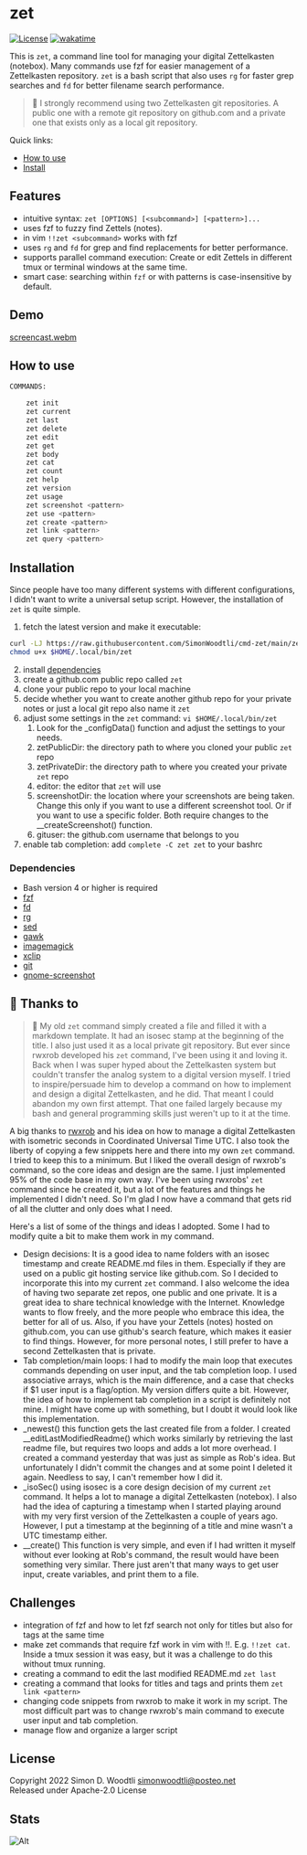 # zet

[![License](https://img.shields.io/badge/license-Apache2-brightgreen.svg)](LICENSE)
[![wakatime](https://wakatime.com/badge/user/173067c8-7ded-4cfb-8605-b3032659c00c/project/1968a212-8748-4e2c-81b0-71add7e07ccb.svg)](https://wakatime.com/badge/user/173067c8-7ded-4cfb-8605-b3032659c00c/project/1968a212-8748-4e2c-81b0-71add7e07ccb)

This is `zet`, a command line tool for managing your digital Zettelkasten
(notebox). Many commands use fzf for easier management of a Zettelkasten
repository. `zet` is a bash script that also uses `rg` for faster grep searches
and `fd` for better filename search performance.

> 🧐 I strongly recommend using two Zettelkasten git repositories. A public one
with a remote git repository on github.com and a private one that exists only
as a local git repository.

Quick links:

* [How to use]
* [Install]

## Features

* intuitive syntax: `zet [OPTIONS] [<subcommand>] [<pattern>]...`
* uses  fzf to fuzzy find Zettels (notes).
* in vim `!!zet <subcommand>` works with fzf
* uses `rg` and `fd` for grep and find replacements for better performance.
* supports parallel command execution: Create or edit Zettels in different tmux
  or terminal windows at the same time.
* smart case: searching within `fzf` or with patterns is case-insensitive by
  default.

## Demo

[screencast.webm](https://user-images.githubusercontent.com/66033447/209848299-2d3f7c8b-7ee6-4044-b7ef-61a54c78d10b.webm)

## How to use

~~~bash
COMMANDS:

    zet init
    zet current
    zet last
    zet delete
    zet edit
    zet get
    zet body
    zet cat
    zet count
    zet help
    zet version
    zet usage
    zet screenshot <pattern>
    zet use <pattern>
    zet create <pattern>
    zet link <pattern>
    zet query <pattern>
~~~

## Installation

Since people have too many different systems with different configurations,
I didn't want to write a universal setup script. However, the installation of
`zet` is quite simple.

1. fetch the latest version and make it executable:

```bash
curl -LJ https://raw.githubusercontent.com/SimonWoodtli/cmd-zet/main/zet -o $HOME/.local/bin/zet
chmod u+x $HOME/.local/bin/zet
```

2. install [dependencies]
3. create a github.com public repo called `zet` 
4. clone your public repo to your local machine
5. decide whether you want to create another github repo for your private notes
   or just a local git repo also name it `zet`
6. adjust some settings in the `zet` command: `vi $HOME/.local/bin/zet`
    1. Look for the \_configData() function and adjust the settings to your
       needs.
    1. zetPublicDir: the directory path to where you cloned your public `zet`
       repo
    1. zetPrivateDir: the directory path to where you created your private
       `zet` repo
    1. editor: the editor that `zet` will use
    1. screenshotDir: the location where your screenshots are being taken.
       Change this only if you want to use a different screenshot tool. Or if
       you want to use a specific folder. Both require changes to the
       \_\_createScreenshot() function.
    1. gituser: the github.com username that belongs to you
7. enable tab completion: add `complete -C zet zet` to your bashrc

### Dependencies

* Bash version 4 or higher is required
* [fzf]
* [fd]
* [rg]
* [sed]
* [gawk]
* [imagemagick]
* [xclip]
* [git]
* [gnome-screenshot]

## 🙏 Thanks to 

> 📝 My old `zet` command simply created a file and filled it with a markdown
template. It had an isosec stamp at the beginning of the title. I also just
used it as a local private git repository. But ever since rwxrob developed his
`zet` command, I've been using it and loving it. Back when I was super hyped
about the Zettelkasten system but couldn't transfer the analog system to
a digital version myself. I tried to inspire/persuade him to develop a command
on how to implement and design a digital Zettelkasten, and he did. That meant
I could abandon my own first attempt. That one failed largely because my bash
and general programming skills just weren't up to it at the time.

A big thanks to [rwxrob] and his idea on how to manage a digital Zettelkasten
with isometric seconds in Coordinated Universal Time UTC.
I also took the liberty of copying a few snippets here and there into my own
`zet` command. I tried to keep this to a minimum. But I liked the overall
design of rwxrob's command, so the core ideas and design are the same. I just
implemented 95% of the code base in my own way. I've been using rwxrobs' `zet`
command since he created it, but a lot of the features and things he
implemented I didn't need. So I'm glad I now have a command that gets rid of
all the clutter and only does what I need.

Here's a list of some of the things and ideas I adopted. Some I had to modify
quite a bit to make them work in my command.

- Design decisions: It is a good idea to name folders with an isosec timestamp
  and create README.md files in them. Especially if they are used on a public
  git hosting service like github.com. So I decided to incorporate this into my
  current `zet` command. I also welcome the idea of having two separate zet
  repos, one public and one private. It is a great idea to share technical
  knowledge with the Internet. Knowledge wants to flow freely, and the more
  people who embrace this idea, the better for all of us. Also, if you have
  your Zettels (notes) hosted on github.com, you can use github's search
  feature, which makes it easier to find things. However, for more personal
  notes, I still prefer to have a second Zettelkasten that is private.
- Tab completion/main loops: I had to modify the main loop that executes
  commands depending on user input, and the tab completion loop. I used
  associative arrays, which is the main difference, and a case that checks if
  \$1 user input is a flag/option. My version differs quite a bit. However, the
  idea of how to implement tab completion in a script is definitely not mine.
  I might have come up with something, but I doubt it would look like this
  implementation.
- \_newest() this function gets the last created file from a folder. I created
  \_\_editLastModifiedReadme() which works similarly by retrieving the last
  readme file, but requires two loops and adds a lot more overhead. I created
  a command yesterday that was just as simple as Rob's idea. But unfortunately
  I didn't commit the changes and at some point I deleted it again. Needless to
  say, I can't remember how I did it.
- \_isoSec() using isosec is a core design decision of my current `zet`
  command. It helps a lot to manage a digital Zettelkasten (notebox). I also
  had the idea of capturing a timestamp when I started playing around with my
  very first version of the Zettelkasten a couple of years ago. However, I put
  a timestamp at the beginning of a title and mine wasn't a UTC timestamp
  either.  
- \_\_create() This function is very simple, and even if I had written it
  myself without ever looking at Rob's command, the result would have been
  something very similar. There just aren't that many ways to get user input,
  create variables, and print them to a file.

## Challenges

* integration of fzf and how to let fzf search not only for titles but also for
  tags at the same time
* make zet commands that require fzf work in vim with !!. E.g. `!!zet cat`.
  Inside a tmux session it was easy, but it was a challenge to do this without
  tmux running.
* creating a command to edit the last modified README.md `zet last`
* creating a command that looks for titles and tags and prints them `zet link
  <pattern>`
* changing code snippets from rwxrob to make it work in my script. The most
  difficult part was to change rwxrob's main command to execute user input and
  tab completion.
* manage flow and organize a larger script

## License

Copyright 2022 Simon D. Woodtli <simonwoodtli@posteo.net>  
Released under Apache-2.0 License  

## Stats

![Alt](https://repobeats.axiom.co/api/embed/87f4865318b3d00fa3ff94a8bc9dce89fffbbc96.svg "Repobeats analytics image")

[rwxrob]: <https://github.com/rwxrob/>
[Install]: <#installation>
[How to use]: <#how-to-use>
[dependencies]: <#dependencies>
[fzf]: <https://github.com/junegunn/fzf>
[fd]: <https://github.com/sharkdp/fd>
[rg]: <https://github.com/BurntSushi/ripgrep>
[sed]: <https://pkgs.org/search/?q=sed>
[gawk]: <https://pkgs.org/search/?q=gawk>
[imagemagick]: <https://pkgs.org/search/?q=imagemagick>
[xclip]: <https://pkgs.org/search/?q=xclip>
[git]: <https://pkgs.org/search/?q=git>
[gnome-screenshot]: <https://pkgs.org/search/?q=gnome-screenshot>
